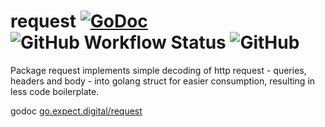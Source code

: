 # request [![GoDoc](https://img.shields.io/badge/pkg.go.dev-doc-blue)](https://pkg.go.dev/go.expect.digital/request) ![GitHub Workflow Status](https://img.shields.io/github/workflow/status/expect-digital/go-request/Check) ![GitHub](https://img.shields.io/github/license/expect-digital/go-request) 

Package request implements simple decoding of http request - queries, headers and body - into golang struct
for easier consumption, resulting in less code boilerplate.

godoc [go.expect.digital/request](https://pkg.go.dev/go.expect.digital/request)
